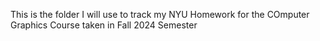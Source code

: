 This is the folder I will use to track my NYU Homework for the COmputer Graphics Course taken in Fall 2024 Semester
